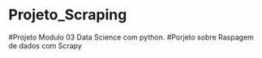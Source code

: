 # Projeto_Scraping
#Projeto Modulo 03 Data Science com python.
#Porjeto sobre Raspagem de dados com Scrapy
